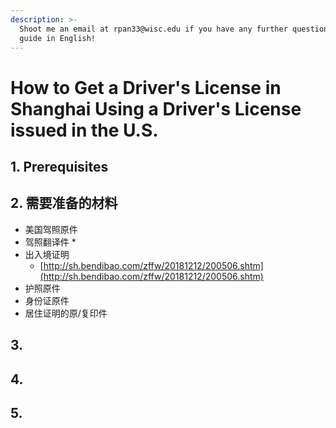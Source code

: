 ```yaml
---
description: >-
  Shoot me an email at rpan33@wisc.edu if you have any further questions/need a
  guide in English!
---
```


# How to Get a Driver's License in Shanghai Using a Driver's License issued in the U.S.

## 1. Prerequisites

## 2. 需要准备的材料

* 美国驾照原件
* 驾照翻译件
  * 
* 出入境证明
  * [http://sh.bendibao.com/zffw/20181212/200506.shtm](http://sh.bendibao.com/zffw/20181212/200506.shtm)
* 护照原件
* 身份证原件
* 居住证明的原/复印件

## 3. 



## 4. 

## 5. 

